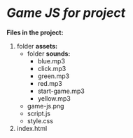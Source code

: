 # ***Game JS for project***
**Files in the project:**
1. folder **assets:**
   * folder **sounds:**
     * blue.mp3
     * click.mp3
     * green.mp3
     * red.mp3
     * start-game.mp3
     * yellow.mp3
   * game-js.png
   * script.js
   * style.css
2. index.html

